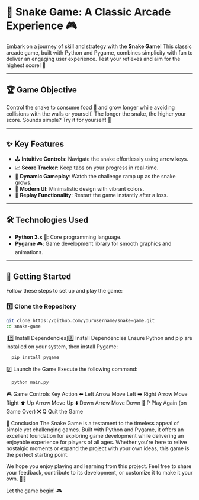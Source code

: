 # 🐍 Snake Game: A Classic Arcade Experience 🎮

Embark on a journey of skill and strategy with the **Snake Game**! This classic arcade game, built with Python and Pygame, combines simplicity with fun to deliver an engaging user experience. Test your reflexes and aim for the highest score! 🚀

---

## 🏆 Game Objective

Control the snake to consume food 🍎 and grow longer while avoiding collisions with the walls or yourself. The longer the snake, the higher your score. Sounds simple? Try it for yourself! 🎯

---

## ✨ Key Features

- 🕹️ **Intuitive Controls**: Navigate the snake effortlessly using arrow keys.
- 📈 **Score Tracker**: Keep tabs on your progress in real-time.
- 🌟 **Dynamic Gameplay**: Watch the challenge ramp up as the snake grows.
- 🎨 **Modern UI**: Minimalistic design with vibrant colors.
- 🔄 **Replay Functionality**: Restart the game instantly after a loss.

---

## 🛠️ Technologies Used

- **Python 3.x** 🐍: Core programming language.
- **Pygame** 🎮: Game development library for smooth graphics and animations.

---

## 🚀 Getting Started

Follow these steps to set up and play the game:

### 1️⃣ Clone the Repository
   ```bash
   git clone https://github.com/yourusername/snake-game.git
   cd snake-game
  ```
[2️⃣ Install Dependencies]2️⃣ Install Dependencies
    Ensure Python and pip are installed on your system, then install Pygame:

 ```bash
   pip install pygame
  ```
3️⃣ Launch the Game
   Execute the following command:
 ```bash
   python main.py
```
🎮 Game Controls
Key	Action
⬅️ Left Arrow	Move Left
➡️ Right Arrow	Move Right
⬆️ Up Arrow	Move Up
⬇️ Down Arrow	Move Down
🔄 P	Play Again (on Game Over)
❌ Q	Quit the Game

🏁 Conclusion
The Snake Game is a testament to the timeless appeal of simple yet challenging games. Built with Python and Pygame, it offers an excellent foundation for exploring game development while delivering an enjoyable experience for players of all ages. Whether you're here to relive nostalgic moments or expand the project with your own ideas, this game is the perfect starting point.

We hope you enjoy playing and learning from this project. Feel free to share your feedback, contribute to its development, or customize it to make it your own. 🚀🐍

Let the game begin! 🎮






